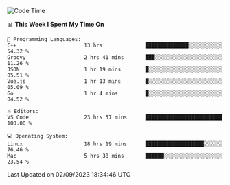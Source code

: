 
<!--START_SECTION:waka-->
![Code Time](http://img.shields.io/badge/Code%20Time-1%2C055%20hrs%2035%20mins-blue)

📊 **This Week I Spent My Time On** 

```text
💬 Programming Languages: 
C++                      13 hrs              ██████████████░░░░░░░░░░░   54.32 % 
Groovy                   2 hrs 41 mins       ███░░░░░░░░░░░░░░░░░░░░░░   11.26 % 
JSON                     1 hr 19 mins        █░░░░░░░░░░░░░░░░░░░░░░░░   05.51 % 
Vue.js                   1 hr 13 mins        █░░░░░░░░░░░░░░░░░░░░░░░░   05.09 % 
Go                       1 hr 4 mins         █░░░░░░░░░░░░░░░░░░░░░░░░   04.52 % 

🔥 Editors: 
VS Code                  23 hrs 57 mins      █████████████████████████   100.00 % 

💻 Operating System: 
Linux                    18 hrs 19 mins      ███████████████████░░░░░░   76.46 % 
Mac                      5 hrs 38 mins       ██████░░░░░░░░░░░░░░░░░░░   23.54 % 
```


 Last Updated on 02/09/2023 18:34:46 UTC
<!--END_SECTION:waka-->

